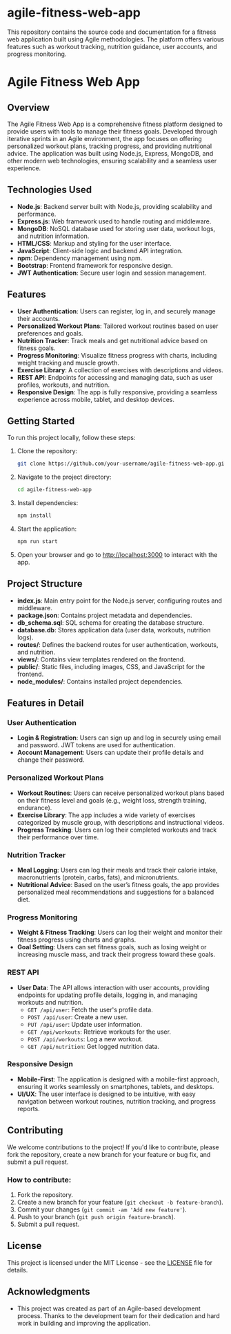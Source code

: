 # agile-fitness-web-app
This repository contains the source code and documentation for a fitness web application built using Agile methodologies. The platform offers various features such as workout tracking, nutrition guidance, user accounts, and progress monitoring.

# Agile Fitness Web App

## Overview
The Agile Fitness Web App is a comprehensive fitness platform designed to provide users with tools to manage their fitness goals. Developed through iterative sprints in an Agile environment, the app focuses on offering personalized workout plans, tracking progress, and providing nutritional advice. The application was built using Node.js, Express, MongoDB, and other modern web technologies, ensuring scalability and a seamless user experience.

## Technologies Used
- **Node.js**: Backend server built with Node.js, providing scalability and performance.
- **Express.js**: Web framework used to handle routing and middleware.
- **MongoDB**: NoSQL database used for storing user data, workout logs, and nutrition information.
- **HTML/CSS**: Markup and styling for the user interface.
- **JavaScript**: Client-side logic and backend API integration.
- **npm**: Dependency management using npm.
- **Bootstrap**: Frontend framework for responsive design.
- **JWT Authentication**: Secure user login and session management.

## Features
- **User Authentication**: Users can register, log in, and securely manage their accounts.
- **Personalized Workout Plans**: Tailored workout routines based on user preferences and goals.
- **Nutrition Tracker**: Track meals and get nutritional advice based on fitness goals.
- **Progress Monitoring**: Visualize fitness progress with charts, including weight tracking and muscle growth.
- **Exercise Library**: A collection of exercises with descriptions and videos.
- **REST API**: Endpoints for accessing and managing data, such as user profiles, workouts, and nutrition.
- **Responsive Design**: The app is fully responsive, providing a seamless experience across mobile, tablet, and desktop devices.

## Getting Started
To run this project locally, follow these steps:

1. Clone the repository:
    ```bash
    git clone https://github.com/your-username/agile-fitness-web-app.git
    ```

2. Navigate to the project directory:
    ```bash
    cd agile-fitness-web-app
    ```

3. Install dependencies:
    ```bash
    npm install
    ```

4. Start the application:
    ```bash
    npm run start
    ```

5. Open your browser and go to [http://localhost:3000](http://localhost:3000) to interact with the app.

## Project Structure
- **index.js**: Main entry point for the Node.js server, configuring routes and middleware.
- **package.json**: Contains project metadata and dependencies.
- **db_schema.sql**: SQL schema for creating the database structure.
- **database.db**: Stores application data (user data, workouts, nutrition logs).
- **routes/**: Defines the backend routes for user authentication, workouts, and nutrition.
- **views/**: Contains view templates rendered on the frontend.
- **public/**: Static files, including images, CSS, and JavaScript for the frontend.
- **node_modules/**: Contains installed project dependencies.

## Features in Detail

### User Authentication
- **Login & Registration**: Users can sign up and log in securely using email and password. JWT tokens are used for authentication.
- **Account Management**: Users can update their profile details and change their password.

### Personalized Workout Plans
- **Workout Routines**: Users can receive personalized workout plans based on their fitness level and goals (e.g., weight loss, strength training, endurance).
- **Exercise Library**: The app includes a wide variety of exercises categorized by muscle group, with descriptions and instructional videos.
- **Progress Tracking**: Users can log their completed workouts and track their performance over time.

### Nutrition Tracker
- **Meal Logging**: Users can log their meals and track their calorie intake, macronutrients (protein, carbs, fats), and micronutrients.
- **Nutritional Advice**: Based on the user’s fitness goals, the app provides personalized meal recommendations and suggestions for a balanced diet.

### Progress Monitoring
- **Weight & Fitness Tracking**: Users can log their weight and monitor their fitness progress using charts and graphs.
- **Goal Setting**: Users can set fitness goals, such as losing weight or increasing muscle mass, and track their progress toward these goals.

### REST API
- **User Data**: The API allows interaction with user accounts, providing endpoints for updating profile details, logging in, and managing workouts and nutrition.
    - `GET /api/user`: Fetch the user's profile data.
    - `POST /api/user`: Create a new user.
    - `PUT /api/user`: Update user information.
    - `GET /api/workouts`: Retrieve workouts for the user.
    - `POST /api/workouts`: Log a new workout.
    - `GET /api/nutrition`: Get logged nutrition data.

### Responsive Design
- **Mobile-First**: The application is designed with a mobile-first approach, ensuring it works seamlessly on smartphones, tablets, and desktops.
- **UI/UX**: The user interface is designed to be intuitive, with easy navigation between workout routines, nutrition tracking, and progress reports.

## Contributing
We welcome contributions to the project! If you'd like to contribute, please fork the repository, create a new branch for your feature or bug fix, and submit a pull request.

### How to contribute:
1. Fork the repository.
2. Create a new branch for your feature (`git checkout -b feature-branch`).
3. Commit your changes (`git commit -am 'Add new feature'`).
4. Push to your branch (`git push origin feature-branch`).
5. Submit a pull request.

## License
This project is licensed under the MIT License - see the [LICENSE](LICENSE) file for details.

## Acknowledgments
- This project was created as part of an Agile-based development process. Thanks to the development team for their dedication and hard work in building and improving the application.

